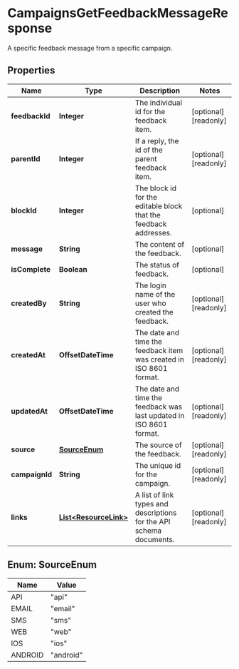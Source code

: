 

# CampaignsGetFeedbackMessageResponse

A specific feedback message from a specific campaign.

## Properties

| Name | Type | Description | Notes |
|------------ | ------------- | ------------- | -------------|
|**feedbackId** | **Integer** | The individual id for the feedback item. |  [optional] [readonly] |
|**parentId** | **Integer** | If a reply, the id of the parent feedback item. |  [optional] [readonly] |
|**blockId** | **Integer** | The block id for the editable block that the feedback addresses. |  [optional] |
|**message** | **String** | The content of the feedback. |  [optional] |
|**isComplete** | **Boolean** | The status of feedback. |  [optional] |
|**createdBy** | **String** | The login name of the user who created the feedback. |  [optional] [readonly] |
|**createdAt** | **OffsetDateTime** | The date and time the feedback item was created in ISO 8601 format. |  [optional] [readonly] |
|**updatedAt** | **OffsetDateTime** | The date and time the feedback was last updated in ISO 8601 format. |  [optional] [readonly] |
|**source** | [**SourceEnum**](#SourceEnum) | The source of the feedback. |  [optional] [readonly] |
|**campaignId** | **String** | The unique id for the campaign. |  [optional] [readonly] |
|**links** | [**List&lt;ResourceLink&gt;**](ResourceLink.md) | A list of link types and descriptions for the API schema documents. |  [optional] [readonly] |



## Enum: SourceEnum

| Name | Value |
|---- | -----|
| API | &quot;api&quot; |
| EMAIL | &quot;email&quot; |
| SMS | &quot;sms&quot; |
| WEB | &quot;web&quot; |
| IOS | &quot;ios&quot; |
| ANDROID | &quot;android&quot; |



